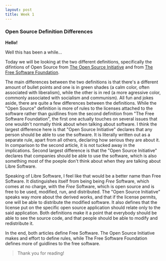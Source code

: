 ```yaml
---
layout: post
title: Week 1
---
```


### Open Source Definition Differences

**Hello!**

Well this has been a while...

Today we will be looking at the two different definitions, specifically the difintions of Open Source from [The Open Source Initiative](https://opensource.org/osd) and from [The Free Software Foundation](https://www.gnu.org/philosophy/free-sw.html).

The main differences between the two definitions is that there's a different amount of bullet points and one is in green shades (a calm color, often associated with liberalism), while the other is in red (a more agressive color, commonly associated with socialism and communism). All fun and jokes aside, there are quite a few differences between the definitions. While the "Open Source" definition is more of rules to the licenses attached to the software rather than guidlines from the second definition from "The Free Software Foundation", the first one actually touches on several issues that one wouldn't normally think about when talking about software. I think the largest difference here is that "Open Source Initiative" declares that any person should be able to use the software. It is literally written out as a separate rule, apart from all others, declaring how serious they are about it. In comparison to the second article, it is not tucked away in the implications. Second largest difference is that the "Open Source Initiative" declares that companies should be able to use the software, which is also something most of the poeple don't think about when they are talking about Libre Software.

Speaking of Libre Software, I feel like that would be a better name than Free Software. It distinguishes itself from being being *Free* Software, which comes at no charge, with the *Free* Software, which is open source and is free to be used, modified, run, and distributed. The "Open Source Initiative" speaks way more about the derived works, and that if the license permits, one will be able to distribute the modified software. It also defines that the license put on the specific open source application should relate only to the said application. Both definitions make it a point that everybody should be able to see the source code, and that people should be able to modify and redistribute it.

In the end, both articles define Free Software. The Open Source Initiative makes and effort to define rules, while The Free Software Foundation defines more of guidlines to the free software.

> Thank you for reading!
